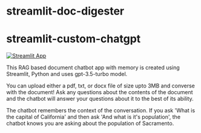 # streamlit-doc-digester
# streamlit-custom-chatgpt
[![Streamlit App](https://static.streamlit.io/badges/streamlit_badge_black_white.svg)](https://app-doc-digester.streamlit.app/)

This RAG based document chatbot app with memory is created using Streamlit, Python and uses gpt-3.5-turbo model. 

You can upload either a pdf, txt, or docx file of size upto 3MB and converse with the document! Ask any questions about the contents of the document and the chatbot will answer your questions about it to the best of its ability. 

The chatbot remembers the context of the conversation. If you ask 'What is the capital of California' and then ask 'And what is it's population', the chatbot knows you are asking about the population of Sacramento.
